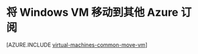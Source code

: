<properties
	pageTitle="将 Windows VM 移动到其他订阅 | Azure"
	description="在 Resource Manager 部署模型中将 Windows VM 移动到其他 Azure 订阅。"
	services="virtual-machines-windows"
	documentationCenter=""
	authors="cynthn"
	manager="timlt"
	editor=""
	tags="azure-resource-manager"/>

<tags
	ms.service="virtual-machines-windows"
	ms.date="07/06/2016"
	wacn.date="08/08/2016"/>

	


# 将 Windows VM 移动到其他 Azure 订阅 

[AZURE.INCLUDE [virtual-machines-common-move-vm](../../includes/virtual-machines-common-move-vm.md)]

<!---HONumber=Mooncake_0801_2016-->